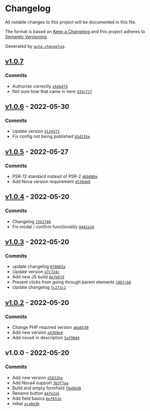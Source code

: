 # Changelog

All notable changes to this project will be documented in this file.

The format is based on [Keep a Changelog](https://keepachangelog.com/en/1.0.0/)
and this project adheres to [Semantic Versioning](https://semver.org/spec/v2.0.0.html).

Generated by [`auto-changelog`](https://github.com/CookPete/auto-changelog).

## [v1.0.7](https://github.com/sietse85/nova-button/compare/v1.0.6...v1.0.7)

### Commits

- Authorize correctly [`16ebdfd`](https://github.com/sietse85/nova-button/commit/16ebdfd49e2fdb88c357e04ad3a04935b83c7bfd)
- Not sure how that came in here [`d33c717`](https://github.com/sietse85/nova-button/commit/d33c717623e361c8bee13fc9be2621e1ab166f17)

## [v1.0.6](https://github.com/sietse85/nova-button/compare/v1.0.5...v1.0.6) - 2022-05-30

### Commits

- Update version [`4124372`](https://github.com/sietse85/nova-button/commit/4124372adaa3e5ed31bdda492f33e9038f8be885)
- Fix config not being published [`b5d235e`](https://github.com/sietse85/nova-button/commit/b5d235ef9744596f9edbdd15fef27c04893c44a0)

## [v1.0.5](https://github.com/sietse85/nova-button/compare/v1.0.4...v1.0.5) - 2022-05-27

### Commits

- PSR-12 standard instead of PSR-2 [`46b086e`](https://github.com/sietse85/nova-button/commit/46b086e105629c820bb74486a0993100b1640286)
- Add Nova version requirement [`d530ab9`](https://github.com/sietse85/nova-button/commit/d530ab9a5e95d8f069f6bc42046ea2ac528ab9ab)

## [v1.0.4](https://github.com/sietse85/nova-button/compare/v1.0.3...v1.0.4) - 2022-05-20

### Commits

- Changelog [`15b2786`](https://github.com/sietse85/nova-button/commit/15b2786a7a1a10a8bcbabb0d3e1c847d1a8d8f6e)
- Fix modal / confirm functionality [`9442a34`](https://github.com/sietse85/nova-button/commit/9442a34926d7c6a6225ca2b788e89991b195d416)

## [v1.0.3](https://github.com/sietse85/nova-button/compare/v1.0.2...v1.0.3) - 2022-05-20

### Commits

- update changelog [`070865a`](https://github.com/sietse85/nova-button/commit/070865a89360fbec3f8c203d4a4714fa6bf51c0c)
- Update version [`a7c724c`](https://github.com/sietse85/nova-button/commit/a7c724c0e8e4cd36a2f474505835a792434752ca)
- Add new JS build [`0e7b07d`](https://github.com/sietse85/nova-button/commit/0e7b07dea84f125e64886eafa4e861fda1f0aa5c)
- Prevent clicks from going through parent elements [`18bfcb0`](https://github.com/sietse85/nova-button/commit/18bfcb008eeb2963be24615c991d854360b72223)
- Update changelog [`fc2f3c1`](https://github.com/sietse85/nova-button/commit/fc2f3c108933b21e3d68d590defccb427058fa9b)

## [v1.0.2](https://github.com/sietse85/nova-button/compare/v1.0.0...v1.0.2) - 2022-05-20

### Commits

- Change PHP required version [`a6ab530`](https://github.com/sietse85/nova-button/commit/a6ab530e1d66244f769053c78afc7ce3ba66e84b)
- Add new version [`a4368e9`](https://github.com/sietse85/nova-button/commit/a4368e9a130e5b36bdb303d910213c0eeab47622)
- Add nova4 in description [`5af90d4`](https://github.com/sietse85/nova-button/commit/5af90d4aae4f8490c8dd2df8e32aeadcd607c6ee)

## v1.0.0 - 2022-05-20

### Commits

- Add new version [`d1832ba`](https://github.com/sietse85/nova-button/commit/d1832ba268fed78ab0959fb44ce579e33c73835d)
- Add Nova4 support [`3b3f7aa`](https://github.com/sietse85/nova-button/commit/3b3f7aaf6eacf8467d5beb79400f27a46a9447c5)
- Build and empty formfield [`f8e8bd0`](https://github.com/sietse85/nova-button/commit/f8e8bd066e5b447fd66fd4c589a50108e72e60cf)
- Rename button [`447e2a5`](https://github.com/sietse85/nova-button/commit/447e2a5b3ba70d3a5fa1e5e05215020341cb612b)
- Add field basics [`bef651e`](https://github.com/sietse85/nova-button/commit/bef651ef4d656734ac6e4bda9c7d05c8905a5cb4)
- initial [`aca0e3b`](https://github.com/sietse85/nova-button/commit/aca0e3ba128afb4e1559026b10c9d9228349b93f)
